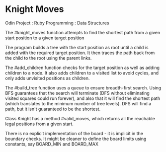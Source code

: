 # Knight Moves

Odin Project : Ruby Programming : Data Structures

The #knight_moves function attempts to find the shortest path from a given start position to a given target position

The program builds a tree with the start position as root until a child is added with the required target position. It then traces the path back from the child to the root using the parent links.

The #add_children function checks for the target position as well as adding children to a node.  It also adds children to a visited list to avoid cycles, and only adds unvisited positions as children.

The #build_tree function uses a queue to ensure breadth-first search.  Using BFS guarantees that the search will terminate (DFS without eliminating visited squares could run forever), and also that it will find the shortest path (which translates to the minimum number of tree levels).  DFS will find a path, but it isn't guaranteed to be the shortest.

Class Knight has a method #valid_moves, which returns all the reachable legal positions from a given start.

There is no explicit implementation of the board  - it is implicit in the boundary checks.  It might be cleaner to define the board limits using constants, say BOARD_MIN and BOARD_MAX

